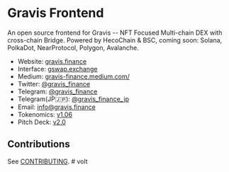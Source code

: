 # Gravis Frontend

An open source frontend for Gravis -- NFT Focused Multi-chain DEX with cross-chain Bridge. Powered by HecoChain & BSC, coming soon: Solana, PolkaDot, NearProtocol, Polygon, Avalanche.

- Website: [gravis.finance](gravis.finance)
- Interface: [gswap.exchange](https://gswap.exchange)
- Medium: [gravis-finance.medium.com/](https://gravis-finance.medium.com/)
- Twitter: [@gravis_finance](https://twitter.com/gravis_finance)
- Telegram: [@gravis_finance](https://t.me/Gravis_Finance_En)
- Telegram(JP🇯🇵): [@gravis_finance_jp](https://t.me/gravis_finance_jp)
- Email: [info@gravis.finance](mailto:info@gravis.finance)
- Tokenomics: [v1.06](https://docs.google.com/spreadsheets/d/1JfHN1J_inbAbANSCuspO8CIWuyiCDLB36pcuHItW0eM/edit#gid=1509806282)
- Pitch Deck: [v2.0](https://drive.google.com/file/d/1EuhdeqZioyO4jpzkoo31rWB_8SjC9pgi/view?usp=sharing)

## Contributions

See [CONTRIBUTING](./CONTRIBUTING.md).
#   v o l t  
 